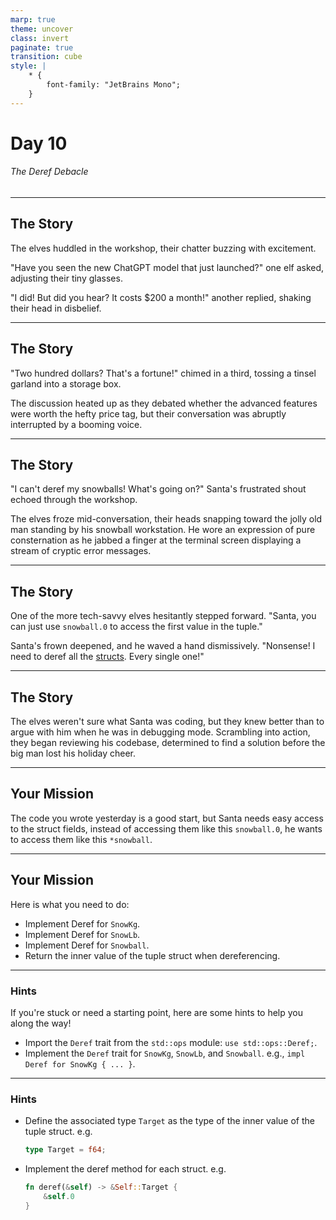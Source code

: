 ```yaml
---
marp: true
theme: uncover
class: invert
paginate: true
transition: cube
style: |
    * {
        font-family: "JetBrains Mono";
    }
---
```


# Day 10

###### The Deref Debacle

---

## The Story

The elves huddled in the workshop, their chatter buzzing with excitement.

"Have you seen the new ChatGPT model that just launched?" one elf asked, adjusting their tiny glasses.

"I did! But did you hear? It costs $200 a month!" another replied, shaking their head in disbelief.

---

## The Story

"Two hundred dollars? That's a fortune!" chimed in a third, tossing a tinsel garland into a storage box.

The discussion heated up as they debated whether the advanced features were worth the hefty price tag, but their conversation was abruptly interrupted by a booming voice.

---

## The Story

"I can't deref my snowballs! What's going on?" Santa's frustrated shout echoed through the workshop.

The elves froze mid-conversation, their heads snapping toward the jolly old man standing by his snowball workstation. He wore an expression of pure consternation as he jabbed a finger at the terminal screen displaying a stream of cryptic error messages.

---

## The Story

One of the more tech-savvy elves hesitantly stepped forward. "Santa, you can just use `snowball.0` to access the first value in the tuple."

Santa's frown deepened, and he waved a hand dismissively. "Nonsense! I need to deref all the [structs](https://www.rustfinity.com/learn/rust/structs). Every single one!"

---

## The Story

The elves weren't sure what Santa was coding, but they knew better than to argue with him when he was in debugging mode. Scrambling into action, they began reviewing his codebase, determined to find a solution before the big man lost his holiday cheer.

---

## Your Mission

The code you wrote yesterday is a good start, but Santa needs easy access to the struct fields, instead of accessing them like this `snowball.0`, he wants to access them like this `*snowball`.

---

## Your Mission

Here is what you need to do:

- Implement Deref for `SnowKg`.
- Implement Deref for `SnowLb`.
- Implement Deref for `Snowball`.
- Return the inner value of the tuple struct when dereferencing.

---

### Hints

If you're stuck or need a starting point, here are some hints to help you along the way!

- Import the `Deref` trait from the `std::ops` module: `use std::ops::Deref;`.
- Implement the `Deref` trait for `SnowKg`, `SnowLb`, and `Snowball`. e.g., `impl Deref for SnowKg { ... }`.

---

### Hints

- Define the associated type `Target` as the type of the inner value of the tuple struct. e.g.
    ```rust
    type Target = f64;
    ```
- Implement the deref method for each struct. e.g.
    ```rust
    fn deref(&self) -> &Self::Target {
        &self.0
    }
    ```
